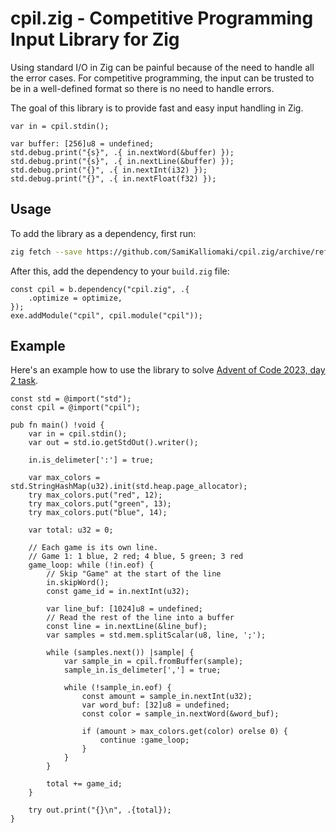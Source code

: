 # cpil.zig - Competitive Programming Input Library for Zig

Using standard I/O in Zig can be painful because of the need to handle all the error cases. For
competitive programming, the input can be trusted to be in a well-defined format so there is no need
to handle errors.

The goal of this library is to provide fast and easy input handling in Zig.

```zig
var in = cpil.stdin();

var buffer: [256]u8 = undefined;
std.debug.print("{s}", .{ in.nextWord(&buffer) });
std.debug.print("{s}", .{ in.nextLine(&buffer) });
std.debug.print("{}", .{ in.nextInt(i32) });
std.debug.print("{}", .{ in.nextFloat(f32) });
```

## Usage

To add the library as a dependency, first run:

```sh
zig fetch --save https://github.com/SamiKalliomaki/cpil.zig/archive/refs/tags/v0.1.0.tar.gz
```

After this, add the dependency to your `build.zig` file:

```zig
const cpil = b.dependency("cpil.zig", .{
    .optimize = optimize,
});
exe.addModule("cpil", cpil.module("cpil"));
```

## Example

Here's an example how to use the library to solve [Advent of Code 2023, day 2 task](
https://adventofcode.com/2023/day/2).

```zig
const std = @import("std");
const cpil = @import("cpil");

pub fn main() !void {
    var in = cpil.stdin();
    var out = std.io.getStdOut().writer();

    in.is_delimeter[':'] = true;

    var max_colors = std.StringHashMap(u32).init(std.heap.page_allocator);
    try max_colors.put("red", 12);
    try max_colors.put("green", 13);
    try max_colors.put("blue", 14);

    var total: u32 = 0;

    // Each game is its own line.
    // Game 1: 1 blue, 2 red; 4 blue, 5 green; 3 red
    game_loop: while (!in.eof) {
        // Skip "Game" at the start of the line
        in.skipWord();
        const game_id = in.nextInt(u32);

        var line_buf: [1024]u8 = undefined;
        // Read the rest of the line into a buffer
        const line = in.nextLine(&line_buf);
        var samples = std.mem.splitScalar(u8, line, ';');

        while (samples.next()) |sample| {
            var sample_in = cpil.fromBuffer(sample);
            sample_in.is_delimeter[','] = true;

            while (!sample_in.eof) {
                const amount = sample_in.nextInt(u32);
                var word_buf: [32]u8 = undefined;
                const color = sample_in.nextWord(&word_buf);

                if (amount > max_colors.get(color) orelse 0) {
                    continue :game_loop;
                }
            }
        }

        total += game_id;
    }

    try out.print("{}\n", .{total});
}
```
